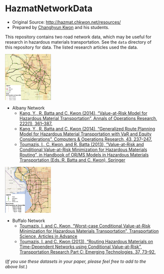 # HazmatNetworkData

* Original Source: http://hazmat.chkwon.net/resources/
* Prepared by [Changhyun Kwon](http://www.chkwon.net) and his students.

This repository contains two road network data, which may be useful for research in hazardous materials transportation. See the `data` directory of this repository for data. The listed research articles used the data. 


![Albany Network](Albany-Network-Map-150x150.png)

* Albany Network
  - [Kang, Y., R. Batta and C. Kwon (2014), “Value-at-Risk Model for Hazardous Material Transportation”, Annals of Operations Research, 222(1), 361–387.](http://dx.doi.org/10.1007/s10479-012-1285-0)
  - [Kang, Y., R. Batta and C. Kwon (2014), “Generalized Route Planning Model for Hazardous Material Transportation with VaR and Equity Considerations”, Computers & Operations Research, 43, 237–247.](http://dx.doi.org/10.1016/j.cor.2013.09.015)
  - [Toumazis, I., C. Kwon, and R. Batta (2013), “Value-at-Risk and Conditional Value-at-Risk Minimization for Hazardous Materials Routing”, in Handbook of OR/MS Models in Hazardous Materials Transportation (Eds.:R. Batta and C. Kwon), Springer](http://dx.doi.org/10.1007/978-1-4614-6794-6_5)


![Buffalo Network](Buffalo_Network_Map-150x150.png)

* Buffalo Network
  - [Toumazis, I. and C. Kwon, “Worst-case Conditional Value-at-Risk Minimization for Hazardous Materials Transportation”, Transportation Science, Articles in Advance](http://dx.doi.org/10.1287/trsc.2015.0639)
  - [Toumazis, I. and C. Kwon (2013), “Routing Hazardous Materials on Time-Dependent Networks using Conditional Value-at-Risk”, Transportation Research Part C: Emerging Technologies, 37, 73–92.](http://dx.doi.org/10.1016/j.trc.2013.09.006)

(*If you use these datasets in your paper, please feel free to add to the above list.*)
